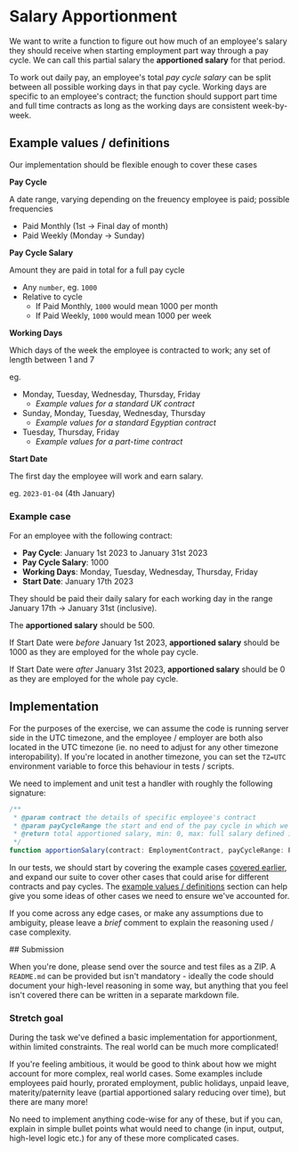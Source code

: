 # Salary Apportionment

We want to write a function to figure out how much of an employee's salary they should receive when starting employment part way through a pay cycle. We can call this partial salary the **apportioned salary** for that period.

To work out daily pay, an employee's total _pay cycle salary_ can be split between all possible working days in that pay cycle. Working days are specific to an employee's contract; the function should support part time and full time contracts as long as the working days are consistent week-by-week.

## Example values / definitions

Our implementation should be flexible enough to cover these cases

**Pay Cycle**

A date range, varying depending on the freuency employee is paid; possible frequencies

- Paid Monthly (1st -> Final day of month)
- Paid Weekly (Monday -> Sunday)

**Pay Cycle Salary**

Amount they are paid in total for a full pay cycle

- Any `number`, eg. `1000`
- Relative to cycle
    - If Paid Monthly, `1000` would mean 1000 per month
    - If Paid Weekly, `1000` would mean 1000 per week

**Working Days**

Which days of the week the employee is contracted to work; any set of length between 1 and 7

eg.

- Monday, Tuesday, Wednesday, Thursday, Friday
    - _Example values for a standard UK contract_
- Sunday, Monday, Tuesday, Wednesday, Thursday
    - _Example values for a standard Egyptian contract_
- Tuesday, Thursday, Friday
    - _Example values for a part-time contract_

**Start Date**

The first day the employee will work and earn salary.

eg. `2023-01-04` (4th January)

### Example case

For an employee with the following contract:

- **Pay Cycle**: January 1st 2023 to January 31st 2023
- **Pay Cycle Salary**: 1000
- **Working Days**: Monday, Tuesday, Wednesday, Thursday, Friday
- **Start Date**: January 17th 2023

They should be paid their daily salary for each working day in the range January 17th -> January 31st (inclusive).

The **apportioned salary** should be 500.

If Start Date were _before_ January 1st 2023, **apportioned salary** should be 1000 as they are employed for the whole pay cycle.

If Start Date were _after_ January 31st 2023, **apportioned salary** should be 0 as they are employed for the whole pay cycle.

## Implementation

For the purposes of the exercise, we can assume the code is running server side in the UTC timezone, and the employee / employer are both also located in the UTC timezone (ie. no need to adjust for any other timezone interopability). If you're located in another timezone, you can set the `TZ=UTC` environment variable to force this behaviour in tests / scripts.

We need to implement and unit test a handler with roughly the following signature:

```typescript
/**
 * @param contract the details of specific employee's contract
 * @param payCycleRange the start and end of the pay cycle in which we are calculating apportionment
 * @return total apportioned salary, min: 0, max: full salary defined in `contract` (inclusive)
 */
function apportionSalary(contract: EmploymentContract, payCycleRange: PayCycleRange): number { /* ... */ }
```

In our tests, we should start by covering the example cases [covered earlier](#example-case), and expand our suite to cover other cases that could arise for different contracts and pay cycles. The [example values / definitions](#example-values--definitions) section can help give you some ideas of other cases we need to ensure we've accounted for.

If you come across any edge cases, or make any assumptions due to ambiguity, please leave a _brief_ comment to explain the reasoning used / case complexity.

## Submission

When you're done, please send over the source and test files as a ZIP. A `README.md` can be provided but isn't mandatory - ideally the code should document your high-level reasoning in some way, but anything that you feel isn't covered there can be written in a separate markdown file.

### Stretch goal

During the task we've defined a basic implementation for apportionment, within limited constraints. The real world can be much more complicated!

If you're feeling ambitious, it would be good to think about how we might account for more complex, real world cases. Some examples include employees paid hourly, prorated employment, public holidays, unpaid leave, materity/paternity leave (partial apportioned salary reducing over time), but there are many more!

No need to implement anything code-wise for any of these, but if you can, explain in simple bullet points what would need to change (in input, output, high-level logic etc.) for any of these more complicated cases.

